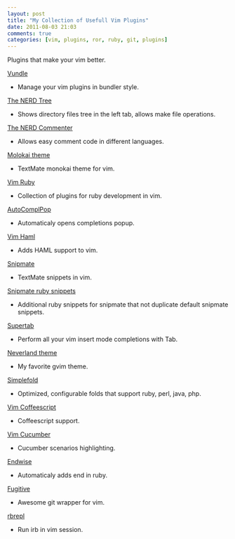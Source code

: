 ```yaml
---
layout: post
title: "My Collection of Usefull Vim Plugins"
date: 2011-08-03 21:03
comments: true
categories: [vim, plugins, ror, ruby, git, plugins]
---
```

Plugins that make your vim better.
<!-- more -->
[Vundle](https://github.com/gmarik/vundle)
 - Manage your vim plugins in bundler style.

[The NERD Tree](https://github.com/vim-scripts/The-NERD-tree)
 - Shows directory files tree in the left tab, allows make file operations.

[The NERD Commenter](https://github.com/vim-scripts/The-NERD-Commenter)
 - Allows easy comment code in different languages.

[Molokai theme](https://github.com/mrtazz/molokai.vim)
 - TextMate monokai theme for vim.

[Vim Ruby](https://github.com/vim-ruby/vim-ruby)
 - Collection of plugins for ruby development in vim.

[AutoComplPop](https://github.com/vim-scripts/AutoComplPop)
 - Automaticaly opens completions popup.

[Vim Haml](https://github.com/tpope/vim-haml)
 - Adds HAML support to vim.

[Snipmate](https://github.com/msanders/snipmate.vim)
 - TextMate snippets in vim.

[Snipmate ruby snippets](https://github.com/Gonzih/vim-snipmate-ruby-snippets)
 - Additional ruby snippets for snipmate that not duplicate default snipmate snippets.

[Supertab](https://github.com/ervandew/supertab)
 - Perform all your vim insert mode completions with Tab.

[Neverland theme](https://github.com/trapd00r/neverland-vim-theme)
 - My favorite gvim theme.

[Simplefold](https://github.com/vim-scripts/simplefold)
 - Optimized, configurable folds that support ruby, perl, java, php.

[Vim Coffeescript](https://github.com/kchmck/vim-coffee-script)
 - Coffeescript support.

[Vim Cucumber](https://github.com/tpope/vim-cucumber)
 - Cucumber scenarios highlighting.

[Endwise](https://github.com/tpope/vim-endwise)
 - Automaticaly adds end in ruby.

[Fugitive](https://github.com/tpope/vim-fugitive)
 - Awesome git wrapper for vim.

[rbrepl](https://github.com/Bogdanp/rbrepl.vim)
 - Run irb in vim session.
